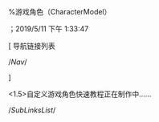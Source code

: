
%游戏角色（CharacterModel）

；2019/5/11 下午 1:33:47


[ 导航链接列表

/*Nav*/

]

<1.5>自定义游戏角色快速教程正在制作中……







/*SubLinksList*/



